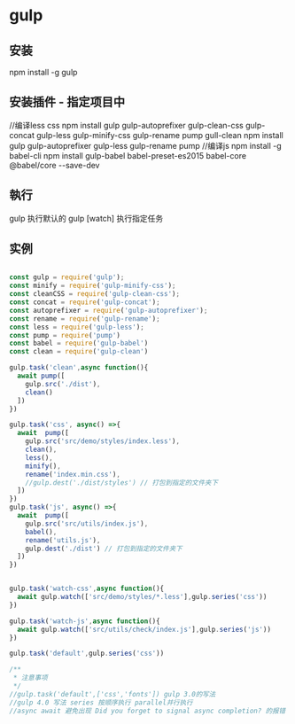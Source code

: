 
# gulp

## 安装

npm  install -g gulp 
 
## 安装插件 - 指定项目中 
//编译less css
npm install gulp gulp-autoprefixer gulp-clean-css gulp-concat gulp-less gulp-minify-css gulp-rename pump gull-clean
npm install gulp gulp-autoprefixer gulp-less gulp-rename pump
//编译js 
npm install -g babel-cli 
npm install gulp-babel babel-preset-es2015 babel-core @babel/core  --save-dev

## 執行

gulp 执行默认的
gulp [watch] 执行指定任务

## 实例

```js

const gulp = require('gulp');
const minify = require('gulp-minify-css');
const cleanCSS = require('gulp-clean-css');
const concat = require('gulp-concat');
const autoprefixer = require('gulp-autoprefixer');
const rename = require('gulp-rename');
const less = require('gulp-less');
const pump = require('pump')
const babel = require('gulp-babel')
const clean = require('gulp-clean')

gulp.task('clean',async function(){
  await pump([
    gulp.src('./dist'),
    clean()
  ])
})

gulp.task('css', async() =>{
  await  pump([
    gulp.src('src/demo/styles/index.less'),
    clean(),
    less(),
    minify(),
    rename('index.min.css'),
    //gulp.dest('./dist/styles') // 打包到指定的文件夹下 
  ])
})
gulp.task('js', async() =>{
  await  pump([
    gulp.src('src/utils/index.js'),
    babel(),
    rename('utils.js'),
    gulp.dest('./dist') // 打包到指定的文件夹下 
  ])
})


gulp.task('watch-css',async function(){
  await gulp.watch(['src/demo/styles/*.less'],gulp.series('css'))
})

gulp.task('watch-js',async function(){
  await gulp.watch(['src/utils/check/index.js'],gulp.series('js'))
})

gulp.task('default',gulp.series('css')) 

/**
 * 注意事项
 */
//gulp.task('default',['css','fonts']) gulp 3.0的写法
//gulp 4.0 写法 series 按顺序执行 parallel并行执行
//async await 避免出现 Did you forget to signal async completion? 的报错

```
 